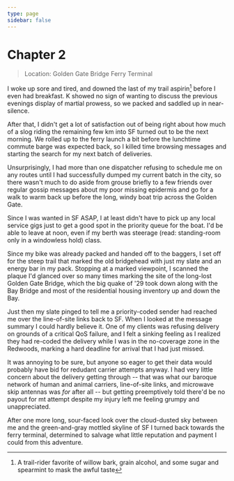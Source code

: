```yaml
---
type: page
sidebar: false
---
```


# Chapter 2

> Location: Golden Gate Bridge Ferry Terminal

I woke up sore and tired, and downed the last of my trail aspirin[^1] before I even had breakfast. K showed no sign of wanting to discuss the previous evenings display of martial prowess, so we packed and saddled up in near-silence.

After that, I didn't get a lot of satisfaction out of being right about how much of a slog riding the remaining few km into SF turned out to be the next morning. We rolled up to the ferry launch a bit before the lunchtime commute barge was expected back, so I killed time browsing messages and starting the search for my next batch of deliveries.

Unsurprisingly, I had more than one dispatcher refusing to schedule me on any routes until I had successfully dumped my current batch in the city, so there wasn't much to do aside from grouse briefly to a few friends over regular gossip messages about my poor missing epidermis and go for a walk to warm back up before the long, windy boat trip across the Golden Gate.

Since I was wanted in SF ASAP, I at least didn't have to pick up any local service gigs just to get a good spot in the priority queue for the boat. I'd be able to leave at noon, even if my berth was steerage (read: standing-room only in a windowless hold) class.

Since my bike was already packed and handed off to the baggers, I set off for the steep trail that marked the old bridgehead with just my slate and an energy bar in my pack. Stopping at a marked viewpoint, I scanned the plaque I'd glanced over so many times marking the site of the long-lost Golden Gate Bridge, which the big quake of '29 took down along with the Bay Bridge and most of the residential housing inventory up and down the Bay.

Just then my slate pinged to tell me a priority-coded sender had reached me over the line-of-site links back to SF. When I looked at the message summary I could hardly believe it. One of my clients was refusing delivery on grounds of a critical QoS failure, and I felt a sinking feeling as I realized they had re-coded the delivery while I was in the no-coverage zone in the Redwoods, marking a hard deadline for arrival that I had just missed.

It was annoying to be sure, but anyone so eager to get their data would probably have bid for redudant carrier attempts anyway. I had very little concern about the delivery getting through -- that was what our baroque network of human and animal carriers, line-of-site links, and microwave skip antennas was _for_ after all -- but getting preemptively told there'd be no payout for mt attempt despite my injury left me feeling grumpy and unappreciated.

After one more long, sour-faced look over the cloud-dusted sky between me and the green-and-gray mottled skyline of SF I turned back towards the ferry terminal, determined to salvage what little reputation and payment I could from this adventure.

[^1]: A trail-rider favorite of willow bark, grain alcohol, and some sugar and spearmint to mask the awful taste
